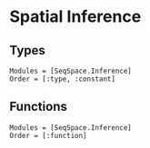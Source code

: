 # Spatial Inference

## Types
```@autodocs
Modules = [SeqSpace.Inference]
Order = [:type, :constant]
```

## Functions
```@autodocs
Modules = [SeqSpace.Inference]
Order = [:function]
```
